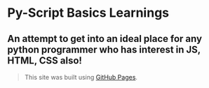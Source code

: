 # Py-Script Basics Learnings
## An attempt to get into an ideal place for any python programmer who has interest in JS, HTML, CSS also!


>This site was built using [GitHub Pages](https://vilasrhegde.github.io/pyscript-basics/).
